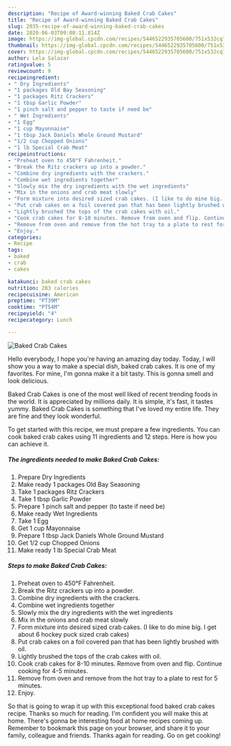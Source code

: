```yaml
---
description: "Recipe of Award-winning Baked Crab Cakes"
title: "Recipe of Award-winning Baked Crab Cakes"
slug: 2035-recipe-of-award-winning-baked-crab-cakes
date: 2020-06-03T09:08:11.814Z
image: https://img-global.cpcdn.com/recipes/5446522935705600/751x532cq70/baked-crab-cakes-recipe-main-photo.jpg
thumbnail: https://img-global.cpcdn.com/recipes/5446522935705600/751x532cq70/baked-crab-cakes-recipe-main-photo.jpg
cover: https://img-global.cpcdn.com/recipes/5446522935705600/751x532cq70/baked-crab-cakes-recipe-main-photo.jpg
author: Lela Salazar
ratingvalue: 5
reviewcount: 9
recipeingredient:
- " Dry Ingredients"
- "1 packages Old Bay Seasoning"
- "1 packages Ritz Crackers"
- "1 tbsp Garlic Powder"
- "1 pinch salt and pepper to taste if need be"
- " Wet Ingredients"
- "1 Egg"
- "1 cup Mayonnaise"
- "1 tbsp Jack Daniels Whole Ground Mustard"
- "1/2 cup Chopped Onions"
- "1 lb Special Crab Meat"
recipeinstructions:
- "Preheat oven to 450°F Fahrenheit."
- "Break the Ritz crackers up into a powder."
- "Combine dry ingredients with the crackers."
- "Combine wet ingredients together"
- "Slowly mix the dry ingredients with the wet ingredients"
- "Mix in the onions and crab meat slowly"
- "Form mixture into desired sized crab cakes. (I like to do mine big. I get about 6 hockey puck sized crab cakes)"
- "Put crab cakes on a foil covered pan that has been lightly brushed with oil."
- "Lightly brushed the tops of the crab cakes with oil."
- "Cook crab cakes for 8-10 minutes. Remove from oven and flip. Continue cooking for 4-5 minutes."
- "Remove from oven and remove from the hot tray to a plate to rest for 5 minutes."
- "Enjoy."
categories:
- Recipe
tags:
- baked
- crab
- cakes

katakunci: baked crab cakes 
nutrition: 283 calories
recipecuisine: American
preptime: "PT39M"
cooktime: "PT54M"
recipeyield: "4"
recipecategory: Lunch

---
```



![Baked Crab Cakes](https://img-global.cpcdn.com/recipes/5446522935705600/751x532cq70/baked-crab-cakes-recipe-main-photo.jpg)

Hello everybody, I hope you're having an amazing day today. Today, I will show you a way to make a special dish, baked crab cakes. It is one of my favorites. For mine, I'm gonna make it a bit tasty. This is gonna smell and look delicious.



Baked Crab Cakes is one of the most well liked of recent trending foods in the world. It is appreciated by millions daily. It is simple, it's fast, it tastes yummy. Baked Crab Cakes is something that I've loved my entire life. They are fine and they look wonderful.


To get started with this recipe, we must prepare a few ingredients. You can cook baked crab cakes using 11 ingredients and 12 steps. Here is how you can achieve it.

<!--inarticleads1-->

##### The ingredients needed to make Baked Crab Cakes:

1. Prepare  Dry Ingredients
1. Make ready 1 packages Old Bay Seasoning
1. Take 1 packages Ritz Crackers
1. Take 1 tbsp Garlic Powder
1. Prepare 1 pinch salt and pepper (to taste if need be)
1. Make ready  Wet Ingredients
1. Take 1 Egg
1. Get 1 cup Mayonnaise
1. Prepare 1 tbsp Jack Daniels Whole Ground Mustard
1. Get 1/2 cup Chopped Onions
1. Make ready 1 lb Special Crab Meat




<!--inarticleads2-->

##### Steps to make Baked Crab Cakes:

1. Preheat oven to 450°F Fahrenheit.
1. Break the Ritz crackers up into a powder.
1. Combine dry ingredients with the crackers.
1. Combine wet ingredients together
1. Slowly mix the dry ingredients with the wet ingredients
1. Mix in the onions and crab meat slowly
1. Form mixture into desired sized crab cakes. (I like to do mine big. I get about 6 hockey puck sized crab cakes)
1. Put crab cakes on a foil covered pan that has been lightly brushed with oil.
1. Lightly brushed the tops of the crab cakes with oil.
1. Cook crab cakes for 8-10 minutes. Remove from oven and flip. Continue cooking for 4-5 minutes.
1. Remove from oven and remove from the hot tray to a plate to rest for 5 minutes.
1. Enjoy.




So that is going to wrap it up with this exceptional food baked crab cakes recipe. Thanks so much for reading. I'm confident you will make this at home. There's gonna be interesting food at home recipes coming up. Remember to bookmark this page on your browser, and share it to your family, colleague and friends. Thanks again for reading. Go on get cooking!
